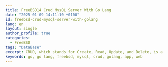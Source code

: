 ```yaml
---
title: FreeBSD14 Crud MysQL Server With Go Lang
date: "2025-01-09 14:11:10 +0100"
id: freebsd-crud-mysql-server-with-golang
lang: en
layout: single
author_profile: true
categories:
  - FreeBSD
tags: "DataBase"
excerpt: CRUD, which stands for Create, Read, Update, and Delete, is a common utility in software development
keywords: go, go lang, freebsd, mysql, crud, golang, app, web
---
```

